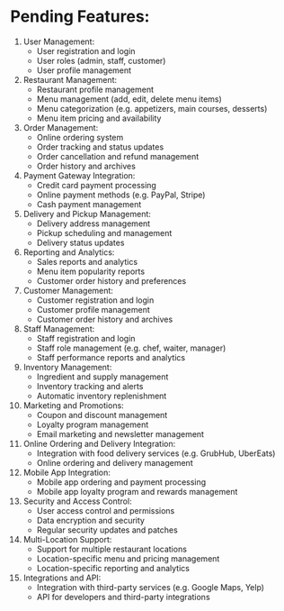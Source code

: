 # Pending Features:

1. User Management:
    - User registration and login
    - User roles (admin, staff, customer)
    - User profile management
2. Restaurant Management:
    - Restaurant profile management
    - Menu management (add, edit, delete menu items)
    - Menu categorization (e.g. appetizers, main courses, desserts)
    - Menu item pricing and availability
3. Order Management:
    - Online ordering system
    - Order tracking and status updates
    - Order cancellation and refund management
    - Order history and archives
4. Payment Gateway Integration:
    - Credit card payment processing
    - Online payment methods (e.g. PayPal, Stripe)
    - Cash payment management
5. Delivery and Pickup Management:
    - Delivery address management
    - Pickup scheduling and management
    - Delivery status updates
6. Reporting and Analytics:
    - Sales reports and analytics
    - Menu item popularity reports
    - Customer order history and preferences
7. Customer Management:
    - Customer registration and login
    - Customer profile management
    - Customer order history and archives
8. Staff Management:
    - Staff registration and login
    - Staff role management (e.g. chef, waiter, manager)
    - Staff performance reports and analytics
9. Inventory Management:
    - Ingredient and supply management
    - Inventory tracking and alerts
    - Automatic inventory replenishment
10. Marketing and Promotions:
    - Coupon and discount management
    - Loyalty program management
    - Email marketing and newsletter management
11. Online Ordering and Delivery Integration:
    - Integration with food delivery services (e.g. GrubHub, UberEats)
    - Online ordering and delivery management
12. Mobile App Integration:
    - Mobile app ordering and payment processing
    - Mobile app loyalty program and rewards management
13. Security and Access Control:
    - User access control and permissions
    - Data encryption and security
    - Regular security updates and patches
14. Multi-Location Support:
    - Support for multiple restaurant locations
    - Location-specific menu and pricing management
    - Location-specific reporting and analytics
15. Integrations and API:
    - Integration with third-party services (e.g. Google Maps, Yelp)
    - API for developers and third-party integrations
